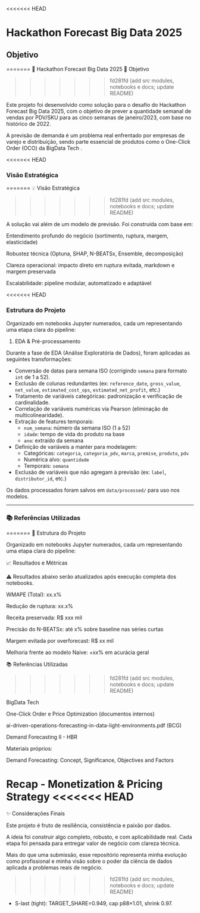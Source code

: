 <<<<<<< HEAD
# Hackathon Forecast Big Data 2025

## Objetivo
=======
🛒 Hackathon Forecast Big Data 2025
🎯 Objetivo
>>>>>>> fd281fd (add src modules, notebooks e docs; update README)

Este projeto foi desenvolvido como solução para o desafio do Hackathon Forecast Big Data 2025, com o objetivo de prever a quantidade semanal de vendas por PDV/SKU para as cinco semanas de janeiro/2023, com base no histórico de 2022.

A previsão de demanda é um problema real enfrentado por empresas de varejo e distribuição, sendo parte essencial de produtos como o One-Click Order (OCO) da BigData Tech
.

<<<<<<< HEAD
### Visão Estratégica
=======
💡 Visão Estratégica
>>>>>>> fd281fd (add src modules, notebooks e docs; update README)

A solução vai além de um modelo de previsão. Foi construída com base em:

Entendimento profundo do negócio (sortimento, ruptura, margem, elasticidade)

Robustez técnica (Optuna, SHAP, N-BEATSx, Ensemble, decomposição)

Clareza operacional: impacto direto em ruptura evitada, markdown e margem preservada

Escalabilidade: pipeline modular, automatizado e adaptável

<<<<<<< HEAD
### Estrutura do Projeto

Organizado em notebooks Jupyter numerados, cada um representando uma etapa clara do pipeline:

1. EDA & Pré-processamento

Durante a fase de EDA (Análise Exploratória de Dados), foram aplicadas as seguintes transformações:

- Conversão de datas para semana ISO (corrigindo `semana` para formato `int` de 1 a 52).
- Exclusão de colunas redundantes (ex: `reference_date`, `gross_value`, `net_value`, `estimated_cost_ops`, `estimated_net_profit`, etc.)
- Tratamento de variáveis categóricas: padronização e verificação de cardinalidade.
- Correlação de variáveis numéricas via Pearson (eliminação de multicolinearidade).
- Extração de features temporais:
  - `num_semana`: número da semana ISO (1 a 52)
  - `idade`: tempo de vida do produto na base
  - `ano`: extraído da semana
- Definição de variáveis a manter para modelagem:
  - Categóricas: `categoria`, `categoria_pdv`, `marca`, `premise`, `produto`, `pdv`
  - Numérica alvo: `quantidade`
  - Temporais: `semana`
- Exclusão de variáveis que não agregam à previsão (ex: `label`, `distributor_id`, etc.)

Os dados processados foram salvos em `data/processed/` para uso nos modelos.

---


### 📚 Referências Utilizadas
=======
📁 Estrutura do Projeto

Organizado em notebooks Jupyter numerados, cada um representando uma etapa clara do pipeline:

📈 Resultados e Métricas

⚠️ Resultados abaixo serão atualizados após execução completa dos notebooks.

WMAPE (Total): xx.x%

Redução de ruptura: xx.x%

Receita preservada: R$ xxx mil

Precisão do N-BEATSx: até x% sobre baseline nas séries curtas

Margem evitada por overforecast: R$ xx mil

Melhoria frente ao modelo Naive: +xx% em acurácia geral

📚 Referências Utilizadas
>>>>>>> fd281fd (add src modules, notebooks e docs; update README)

BigData Tech

One-Click Order e Price Optimization (documentos internos)

ai-driven-operations-forecasting-in-data-light-environments.pdf (BCG)

Demand Forecasting II - HBR

Materiais próprios:

Demand Forecasting: Concept, Significance, Objectives and Factors

Recap - Monetization & Pricing Strategy
<<<<<<< HEAD
=======

✨ Considerações Finais

Este projeto é fruto de resiliência, consistência e paixão por dados.

A ideia foi construir algo completo, robusto, e com aplicabilidade real. Cada etapa foi pensada para entregar valor de negócio com clareza técnica.

Mais do que uma submissão, esse repositório representa minha evolução como profissional e minha visão sobre o poder da ciência de dados aplicada a problemas reais de negócio.
>>>>>>> fd281fd (add src modules, notebooks e docs; update README)

- S-last (tight): TARGET_SHARE=0.949, cap p88×1.01, shrink 0.97.
